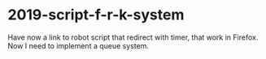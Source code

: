 # 2019-script-f-r-k-system
Have now a link to robot script  that redirect with timer, that work in Firefox.  Now I need to implement a queue system.
